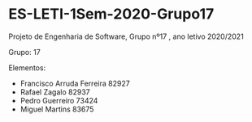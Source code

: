 # ES-LETI-1Sem-2020-Grupo17
Projeto de Engenharia de Software, Grupo nº17 , ano letivo 2020/2021

Grupo: 17

Elementos:
- Francisco Arruda Ferreira 82927
- Rafael Zagalo 82937
- Pedro Guerreiro 73424
- Miguel Martins 83675



